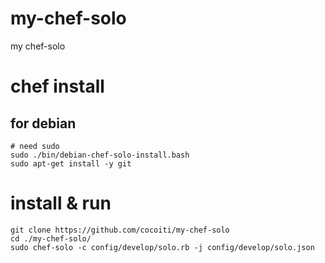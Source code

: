 my-chef-solo
============

my chef-solo

# chef install

## for debian

    # need sudo 
    sudo ./bin/debian-chef-solo-install.bash
    sudo apt-get install -y git

# install & run

    git clone https://github.com/cocoiti/my-chef-solo
    cd ./my-chef-solo/
    sudo chef-solo -c config/develop/solo.rb -j config/develop/solo.json 

